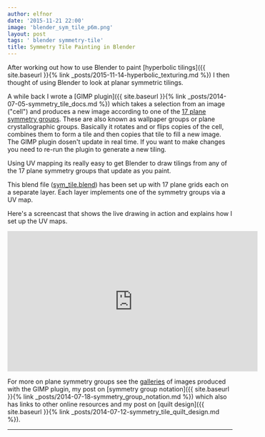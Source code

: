 ```yaml
---
author: elfnor
date: '2015-11-21 22:00'
image: 'blender_sym_tile_p6m.png'
layout: post
tags: ' blender symmetry-tile'
title: Symmetry Tile Painting in Blender
---
```


After working out how to use Blender to paint [hyperbolic tilings]({{ site.baseurl }}{% link _posts/2015-11-14-hyperbolic_texturing.md %}) I then thought of using Blender to look at planar symmetric tilings.

A while back I wrote a [GIMP plugin]({{ site.baseurl }}{% link _posts/2014-07-05-symmetry_tile_docs.md %}) which takes a selection from an image ("cell") and produces a new image according to one of the [17 plane symmetry groups](http://en.wikipedia.org/wiki/Wallpaper_groups). These are also known as wallpaper groups or plane crystallographic groups. Basically it rotates and or flips copies of the cell, combines them to form a tile and then copies that tile to fill a new image. The GIMP plugin dosen\'t update in real time. If you want to make changes you need to re-run the plugin to generate a new tiling.

Using UV mapping its really easy to get Blender to draw tilings from any of the 17 plane symmetry groups that update as you paint.

This blend file ([sym_tile.blend](/downloads/sym_tile.blend)) has been set up with 17 plane grids each on a separate layer. Each layer implements one of the symmetry groups via a UV map.

Here\'s a screencast that shows the live drawing in action and explains how I set up the UV maps.

<iframe width="560" height="315" src="https://www.youtube.com/embed/ILBDlT9oRNI" frameborder="0" allow="accelerometer; autoplay; encrypted-media; gyroscope; picture-in-picture" allowfullscreen></iframe>



For more on plane symmetry groups see the [galleries](http://elfnor.github.io/symmetrytilegallery) of images produced with the GIMP plugin, my post on [symmetry group notation]({{ site.baseurl }}{% link _posts/2014-07-18-symmetry_group_notation.md %}) which also has links to other online resources and my post on [quilt design]({{ site.baseurl }}{% link _posts/2014-07-12-symmetry_tile_quilt_design.md %}).

------------------------------------------------------------------------
